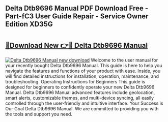 ## Delta Dtb9696 Manual PDF Download Free - Part-fC3 User Guide Repair - Service Owner Edition XD35G

# <h2><a href="http://bc13946.oget.top/?id=Delta+Dtb9696+Manual">🔗Download New 👉🔴 Delta Dtb9696 Manual</a></h2>

[![Delta Dtb9696 Manual new download](https://i.imgur.com/5g1atiW.png)](http://bc13946.oget.top/?id=Delta+Dtb9696+Manual)
Welcome to the user manual for your recently bought Delta Dtb9696 Manual. This guide is here to help you navigate the features and functions of your product with ease. Inside, you will find detailed instructions for installation, operation, maintenance, and troubleshooting. Operating Instructions for Beginners This guide is designed for beginners to confidently operate your new Delta Dtb9696 Manual. Delta Dtb9696 Manual advanced features include geolocation, smart alerts, customizable themes, and multi-device syncing, all easily controlled through the user-friendly and intuitive interface. Your Success is Our Goal Delta Dtb9696 Manual. We are committed to providing you with the tools and support you need.
